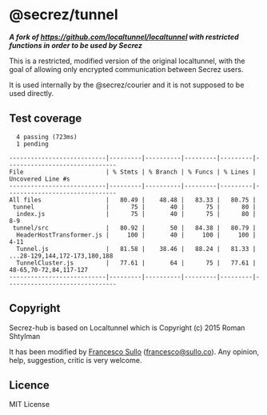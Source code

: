 # @secrez/tunnel

**_A fork of https://github.com/localtunnel/localtunnel with restricted functions in order to be used by Secrez_**

This is a restricted, modified version of the original localtunnel, with the goal of allowing only encrypted communication between Secrez users.

It is used internally by the @secrez/courier and it is not supposed to be used directly.

## Test coverage

```
  4 passing (723ms)
  1 pending

---------------------------|---------|----------|---------|---------|-------------------------------
File                       | % Stmts | % Branch | % Funcs | % Lines | Uncovered Line #s             
---------------------------|---------|----------|---------|---------|-------------------------------
All files                  |   80.49 |    48.48 |   83.33 |   80.75 |                               
 tunnel                    |      75 |       40 |      75 |      80 |                               
  index.js                 |      75 |       40 |      75 |      80 | 8-9                           
 tunnel/src                |   80.92 |       50 |   84.38 |   80.79 |                               
  HeaderHostTransformer.js |     100 |       40 |     100 |     100 | 4-11                          
  Tunnel.js                |   81.58 |    38.46 |   88.24 |   81.33 | ...28-129,144,172-173,180,188 
  TunnelCluster.js         |   77.61 |       64 |      75 |   77.61 | 48-65,70-72,84,117-127        
---------------------------|---------|----------|---------|---------|-------------------------------

```

## Copyright

Secrez-hub is based on Localtunnel which is Copyright (c) 2015 Roman Shtylman

It has been modified by [Francesco Sullo](https://francesco.sullo.co) (<francesco@sullo.co>). Any opinion, help, suggestion, critic is very welcome.

## Licence

MIT License
